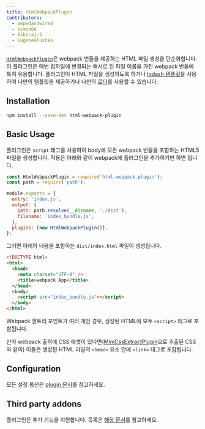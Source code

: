 ```yaml
---
title: HtmlWebpackPlugin
contributors:
  - ampedandwired
  - simon04
  - Sibiraj-S
  - EugeneHlushko
---
```


[`HtmlWebpackPlugin`](https://github.com/jantimon/html-webpack-plugin)은 webpack 번들을 제공하는 HTML 파일 생성을 단순화합니다. 이 플러그인은 매번 컴파일에 변경되는 해시로 된 파일 이름을 가진 webpack 번들에 특히 유용합니다. 플러그인이 HTML 파일을 생성하도록 하거나 [lodash 템플릿](https://lodash.com/docs#template)을 사용하여 나만의 템플릿을 제공하거나 나만의 [로더](/loaders)를 사용할 수 있습니다.

## Installation

```bash
npm install --save-dev html-webpack-plugin
```

## Basic Usage

플러그인은 `script` 태그를 사용하여 body에 모든 webpack 번들을 포함하는 HTML5 파일을 생성합니다.
적용은 아래와 같이 webpack에 플러그인을 추가하기만 하면 됩니다.

```javascript
const HtmlWebpackPlugin = require('html-webpack-plugin');
const path = require('path');

module.exports = {
  entry: 'index.js',
  output: {
    path: path.resolve(__dirname, './dist'),
    filename: 'index_bundle.js',
  },
  plugins: [new HtmlWebpackPlugin()],
};
```

그러면 아래의 내용을 포함하는 `dist/index.html` 파일이 생성됩니다.

```html
<!DOCTYPE html>
<html>
  <head>
    <meta charset="UTF-8" />
    <title>webpack App</title>
  </head>
  <body>
    <script src="index_bundle.js"></script>
  </body>
</html>
```

Webpack 엔트리 포인트가 여러 개인 경우, 생성된 HTML에 모두 `<script>` 태그로 포함됩니다.

만약 webpack 출력에 CSS 애셋이 있다면([MiniCssExtractPlugin](/plugins/mini-css-extract-plugin/)으로 추출된 CSS 와 같이) 이들은 생성된 HTML 파일의 `<head>` 요소 안에 `<link>` 태그로 포함됩니다.

## Configuration

모든 설정 옵션은 [plugin 문서](https://github.com/jantimon/html-webpack-plugin#options)를 참고하세요.

## Third party addons

플러그인은 추가 기능을 지원합니다. 목록은 [해당 문서](https://github.com/jantimon/html-webpack-plugin#plugins)를 참고하세요.
